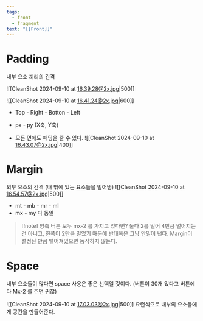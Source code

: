 ```yaml
---
tags:
  - front
  - fragment
text: "[[Front]]"
---
```

# Padding

내부 요소 끼리의 간격 

![[CleanShot 2024-09-10 at 16.39.28@2x.jpg|500]]

![[CleanShot 2024-09-10 at 16.41.24@2x.jpg|600]]
- Top - Right - Botton - Left
- px - py (X축, Y축)

- 모든 면에도 패딩을 줄 수 있다.
![[CleanShot 2024-09-10 at 16.43.07@2x.jpg|400]]


# Margin
외부 요소의 간격 (내 밖에 있는 요소들을 밀어냄)
![[CleanShot 2024-09-10 at 16.54.57@2x.jpg|500]]

- mt - mb - mr - ml
- mx - my
다 동일

> [!note] 양측 버튼 모두 mx-2 를 가지고 있다면?
> 둘다 2를 밀어 4만큼 멀어지는건 아니고, 
> 한쪽이 2만큼 밀었기 때문에 반대쪽은 그냥 안밀어 낸다.
> Margin이 설정된 만큼 떨어져있으면 동작하지 않는다.


# Space
내부 요소들이 많다면 space 사용은 좋은 선택일 것이다. (버튼이 30개 있다고 버튼에 다 Mx-2 를 주면 귀찮)

![[CleanShot 2024-09-10 at 17.03.03@2x.jpg|500]]
요런식으로 내부의 요소들에게 공간을 만들어준다.





